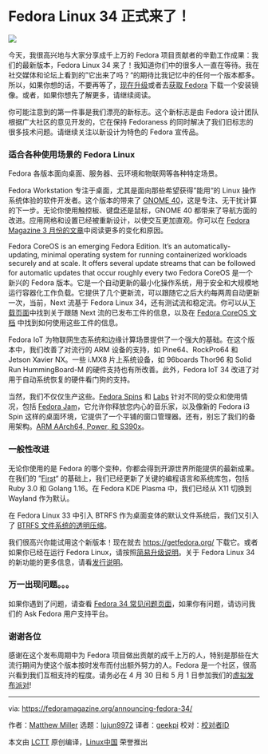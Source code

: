 [#]: subject: (Fedora Linux 34 is officially here!)
[#]: via: (https://fedoramagazine.org/announcing-fedora-34/)
[#]: author: (Matthew Miller https://fedoramagazine.org/author/mattdm/)
[#]: collector: (lujun9972)
[#]: translator: (geekpi)
[#]: reviewer: ( )
[#]: publisher: ( )
[#]: url: ( )

Fedora Linux 34 正式来了！
======

![][1]

今天，我很高兴地与大家分享成千上万的 Fedora 项目贡献者的辛勤工作成果：我们的最新版本，Fedora Linux 34 来了！我知道你们中的很多人一直在等待。我在社交媒体和论坛上看到的”它出来了吗？“的期待比我记忆中的任何一个版本都多。所以，如果你想的话，不要再等了，[现在升级][2]或者去[获取 Fedora][3] 下载一个安装镜像。或者，如果你想先了解更多，请继续阅读。 

你可能注意到的第一件事是我们漂亮的新标志。这个新标志是由 Fedora 设计团队根据广大社区的意见开发的，它在保持 Fedoraness 的同时解决了我们旧标志的很多技术问题。请继续关注以新设计为特色的 Fedora 宣传品。

### 适合各种使用场景的 Fedora Linux

Fedora 各版本面向桌面、服务器、云环境和物联网等各种特定场景。

Fedora Workstation 专注于桌面，尤其是面向那些希望获得”能用“的 Linux 操作系统体验的软件开发者。这个版本的带来了 [GNOME 40][4]，这是专注、无干扰计算的下一步。无论你使用触控板、键盘还是鼠标，GNOME 40 都带来了导航方面的改进。应用网格和设置已经被重新设计，以使交互更加直观。你可以在 [Fedora Magazine 3 月份的文章][5]中阅读更多的变化和原因。

Fedora CoreOS is an emerging Fedora Edition. It’s an automatically-updating, minimal operating system for running containerized workloads securely and at scale. It offers several update streams that can be followed for automatic updates that occur roughly every two Fedora CoreOS 是一个新兴的 Fedora 版本。它是一个自动更新的最小化操作系统，用于安全和大规模地运行容器化工作负载。它提供了几个更新流，可以跟随它之后大约每两周自动更新一次，当前，Next 流基于 Fedora Linux 34，还有测试流和稳定流。你可以从[下载页面][6]中找到关于跟随 Next 流的已发布工件的信息，以及在 [Fedora CoreOS 文档][7] 中找到如何使用这些工件的信息。

Fedora IoT 为物联网生态系统和边缘计算场景提供了一个强大的基础。在这个版本中，我们改善了对流行的 ARM 设备的支持，如 Pine64、RockPro64 和 Jetson Xavier NX。一些 i.MX8 片上系统设备，如 96boards Thor96 和 Solid Run HummingBoard-M 的硬件支持也有所改善。此外，Fedora IoT 34 改进了对用于自动系统恢复的硬件看门狗的支持。

当然，我们不仅仅生产这些。[Fedora Spins][8] 和 [Labs][9] 针对不同的受众和使用情况，包括 [Fedora Jam][10]，它允许你释放您内心的音乐家，以及像新的 Fedora i3 Spin 这样的桌面环境，它提供了一个平铺的窗口管理器。还有，别忘了我们的备用架构。[ARM AArch64, Power, 和 S390x][11]。

### 一般性改进

无论你使用的是 Fedora 的哪个变种，你都会得到开源世界所能提供的最新成果。在我们的 ”[First][12]“ 的基础上，我们已经更新了关键的编程语言和系统库包，包括 Ruby 3.0 和 Golang 1.16。在 Fedora KDE Plasma 中，我们已经从 X11 切换到 Wayland 作为默认。

在 Fedora Linux 33 中引入 BTRFS 作为桌面变体的默认文件系统后，我们又引入了 [BTRFS 文件系统的透明压缩][13]。

我们很高兴你能试用这个新版本！现在就去 <https://getfedora.org/> 下载它。或者如果你已经在运行 Fedora Linux，请按照[简易升级说明][2]。关于 Fedora Linux 34 的新功能的更多信息，请看[发行说明][14]。

### 万一出现问题。。。

如果你遇到了问题，请查看 [Fedora 34 常见问题页面][15]，如果你有问题，请访问我们的 Ask Fedora 用户支持平台。

### 谢谢各位

感谢在这个发布周期中为 Fedora 项目做出贡献的成千上万的人，特别是那些在大流行期间为使这个版本按时发布而付出额外努力的人。Fedora 是一个社区，很高兴看到我们互相支持的程度。请务必在 4 月 30 日和 5 月 1 日参加我们的[虚拟发布派对][16]!

--------------------------------------------------------------------------------

via: https://fedoramagazine.org/announcing-fedora-34/

作者：[Matthew Miller][a]
选题：[lujun9972][b]
译者：[geekpi](https://github.com/geekpi)
校对：[校对者ID](https://github.com/校对者ID)

本文由 [LCTT](https://github.com/LCTT/TranslateProject) 原创编译，[Linux中国](https://linux.cn/) 荣誉推出

[a]: https://fedoramagazine.org/author/mattdm/
[b]: https://github.com/lujun9972
[1]: https://fedoramagazine.org/wp-content/uploads/2021/04/f34-final-816x345.jpg
[2]: https://docs.fedoraproject.org/en-US/quick-docs/upgrading/
[3]: https://getfedora.org
[4]: https://forty.gnome.org/
[5]: https://fedoramagazine.org/fedora-34-feature-focus-updated-activities-overview/
[6]: https://getfedora.org/en/coreos
[7]: https://docs.fedoraproject.org/en-US/fedora-coreos/
[8]: https://spins.fedoraproject.org/
[9]: https://labs.fedoraproject.org/
[10]: https://labs.fedoraproject.org/en/jam/
[11]: https://alt.fedoraproject.org/alt/
[12]: https://docs.fedoraproject.org/en-US/project/#_first
[13]: https://fedoramagazine.org/fedora-workstation-34-feature-focus-btrfs-transparent-compression/
[14]: https://docs.fedoraproject.org/en-US/fedora/f34/release-notes/
[15]: https://fedoraproject.org/wiki/Common_F34_bugs
[16]: https://hopin.com/events/fedora-linux-34-release-party
